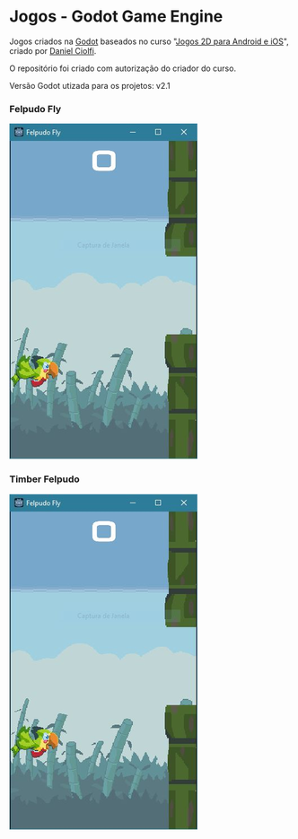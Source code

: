 # Jogos - Godot Game Engine

Jogos criados na [Godot](https://godotengine.org/) baseados no curso "[Jogos 2D para Android e iOS](https://www.udemy.com/criacao-de-jogos-para-android-curso-completo)", criado por [Daniel Ciolfi](https://www.udemy.com/user/daniel-henrique-ciolfi/).

O repositório foi criado com autorização do criador do curso.

Versão Godot utizada para os projetos: v2.1

### Felpudo Fly

![Felpudo Fly Game](https://github.com/arturguitelar/godot-jogos-curso-udemy/blob/master/screenshots/01-felpudo-fly.JPG)

### Timber Felpudo

![Timber Felpudo](https://github.com/arturguitelar/godot-jogos-curso-udemy/blob/master/screenshots/01-felpudo-fly.JPG)